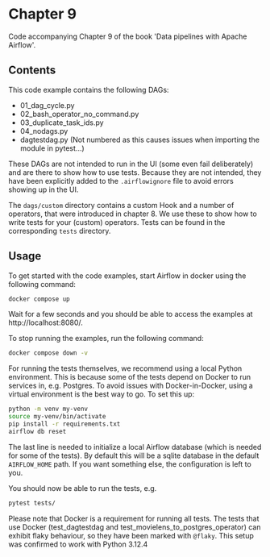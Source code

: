 # Chapter 9

Code accompanying Chapter 9 of the book 'Data pipelines with Apache Airflow'.

## Contents

This code example contains the following DAGs:

- 01_dag_cycle.py
- 02_bash_operator_no_command.py
- 03_duplicate_task_ids.py
- 04_nodags.py
- dagtestdag.py (Not numbered as this causes issues when importing the module in pytest...)

These DAGs are not intended to run in the UI (some even fail deliberately) and are there to show how to use tests. Because they are not intended, they have been explicitly added to the 
`.airflowignore` file to avoid errors showing up in the UI.

The `dags/custom` directory contains a custom Hook and a number of operators, that were introduced in chapter 8. We use these 
to show how to write tests for your (custom) operators. Tests can be found in the corresponding `tests` directory.

## Usage

To get started with the code examples, start Airflow in docker using the following command:

```bash
docker compose up
```

Wait for a few seconds and you should be able to access the examples at http://localhost:8080/.

To stop running the examples, run the following command:

```bash
docker compose down -v
```

For running the tests themselves, we recommend using a local Python environment. This is because some of the tests depend on Docker to run services in, e.g. Postgres.
To avoid issues with Docker-in-Docker, using a virtual environment is the best way to go. To set this up:

```bash
python -m venv my-venv
source my-venv/bin/activate
pip install -r requirements.txt
airflow db reset
```
The last line is needed to initialize a local Airflow database (which is needed for some of the tests). By default this will be a sqlite database in the default `AIRFLOW_HOME` path. If you want something else, the configuration is left to you.

You should now be able to run the tests, e.g.
```bash
pytest tests/
```
Please note that Docker is a requirement for running all tests. The tests  that use Docker (test_dagtestdag and test_movielens_to_postgres_operator) can exhibit flaky behaviour, so they have been marked with `@flaky`. This setup was confirmed to work with Python 3.12.4
